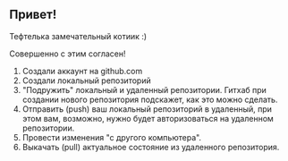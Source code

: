 ## Привет!

Тефтелька замечательный котиик :)

Совершенно с этим согласен!

1. Создали аккаунт на github.com
2. Создали локальный репозиторий
3. "Подружить" локальный и удаленный репозитории. Гитхаб при создании нового репозитория подскажет, как это можно сделать.
4. Отправить (push) ваш локальный репозиторий в удаленный, при этом вам, возможно, нужно будет авторизоваться на удаленном репозитории.
5. Провести изменения "с другого компьютера".
6. Выкачать (pull) актуальное состояние из удаленного репозитория.